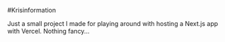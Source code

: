 #Krisinformation

Just a small project I made for playing around with hosting a Next.js app with Vercel. Nothing fancy...
